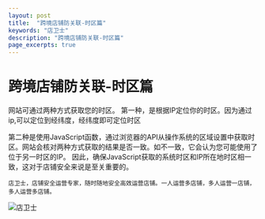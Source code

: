 ```yaml
---
layout: post
title:  "跨境店铺防关联-时区篇"
keywords: "店卫士"
description: "跨境店铺防关联-时区篇"
page_excerpts: true
---
```

# 跨境店铺防关联-时区篇
网站可通过两种方式获取您的时区。
第一种，是根据IP定位你的时区。因为通过ip,可以定位到经纬度，经纬度即可定位时区


第二种是使用JavaScript函数，通过浏览器的API从操作系统的区域设置中获取时区。网站会核对两种方式获取的结果是否一致。如不一致，它会认为您可能使用了位于另一时区的IP。
因此，确保JavaScript获取的系统时区和IP所在地时区相一致，这对于店铺安全来说是至关重要的。 

```
店卫士，店铺安全运营专家，随时随地安全高效运营店铺。一人运营多店铺，多人运营一店铺，多人运营多店铺。
```

![店卫士]({{site.baseurl}}/assets/banner.png)
